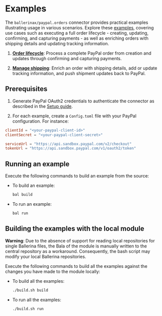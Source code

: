 # Examples

The `ballerinax/paypal.orders` connector provides practical examples illustrating usage in various scenarios. Explore these [examples](https://github.com/ballerina-platform/module-ballerinax-paypal.orders/tree/main/examples), covering use cases such as executing a full order lifecycle - creating, updating, confirming, and capturing payments - as well as enriching orders with shipping details and updating tracking information.

1. [**Order lifecycle**](https://github.com/ballerina-platform/module-ballerinax-paypal.orders/tree/main/examples/order-lifecycle): Process a complete PayPal order from creation and updates through confirming and capturing payments.

2. [**Manage shipping**](https://github.com/ballerina-platform/module-ballerinax-paypal.orders/tree/main/examples/manage-shipping): Enrich an order with shipping details, add or update tracking information, and push shipment updates back to PayPal.

## Prerequisites

1. Generate PayPal OAuth2 credentials to authenticate the connector as described in the [Setup guide](https://github.com/ballerina-platform/module-ballerinax-paypal.orders#setup-guide).

2. For each example, create a `Config.toml` file with your PayPal configuration. For instance:

```toml
clientId = "<your-paypal-client-id>"
clientSecret = "<your-paypal-client-secret>"

serviceUrl = "https://api.sandbox.paypal.com/v2/checkout"
tokenUrl = "https://api.sandbox.paypal.com/v1/oauth2/token"
```

## Running an example

Execute the following commands to build an example from the source:

- To build an example:

  ```bash
  bal build
  ```

- To run an example:

  ```bash
  bal run
  ```

## Building the examples with the local module

**Warning**: Due to the absence of support for reading local repositories for single Ballerina files, the Bala of the module is manually written to the central repository as a workaround. Consequently, the bash script may modify your local Ballerina repositories.

Execute the following commands to build all the examples against the changes you have made to the module locally:

- To build all the examples:

  ```bash
  ./build.sh build
  ```

- To run all the examples:

  ```bash
  ./build.sh run
  ```
